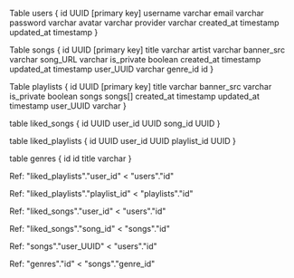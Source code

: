 Table users {
  id UUID [primary key]
  username varchar
  email varchar
  password varchar
  avatar varchar
  provider varchar
  created_at timestamp
  updated_at timestamp
}

Table songs {
  id UUID [primary key]
  title varchar
  artist varchar
  banner_src varchar
  song_URL varchar
  is_private boolean
  created_at timestamp
  updated_at timestamp
  user_UUID varchar
  genre_id id
}

Table playlists {
  id UUID [primary key]
  title varchar
  banner_src varchar
  is_private boolean
  songs songs[]
  created_at timestamp
  updated_at timestamp
  user_UUID varchar
}

table liked_songs {
  id UUID
  user_id UUID
  song_id UUID
}

table liked_playlists {
  id UUID
  user_id UUID
  playlist_id UUID
}

table genres {
  id id
  title varchar
}

Ref: "liked_playlists"."user_id" < "users"."id"

Ref: "liked_playlists"."playlist_id" < "playlists"."id"

Ref: "liked_songs"."user_id" < "users"."id"

Ref: "liked_songs"."song_id" < "songs"."id"

Ref: "songs"."user_UUID" < "users"."id"

Ref: "genres"."id" < "songs"."genre_id"